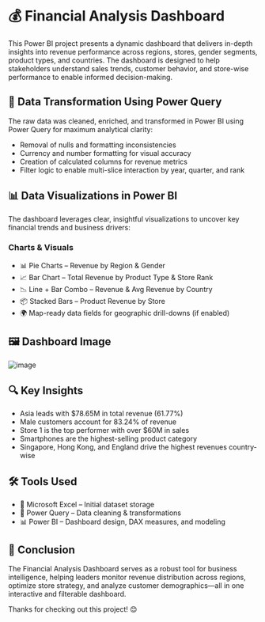 # 💰 Financial Analysis Dashboard
This Power BI project presents a dynamic dashboard that delivers in-depth insights into revenue performance across regions, stores, gender segments, product types, and countries. The dashboard is designed to help stakeholders understand sales trends, customer behavior, and store-wise performance to enable informed decision-making.

## 🔧 Data Transformation Using Power Query
The raw data was cleaned, enriched, and transformed in Power BI using Power Query for maximum analytical clarity:
- Removal of nulls and formatting inconsistencies
- Currency and number formatting for visual accuracy
- Creation of calculated columns for revenue metrics
- Filter logic to enable multi-slice interaction by year, quarter, and rank

## 📊 Data Visualizations in Power BI
The dashboard leverages clear, insightful visualizations to uncover key financial trends and business drivers:
### Charts & Visuals
- 📊 Pie Charts – Revenue by Region & Gender
- 📈 Bar Chart – Total Revenue by Product Type & Store Rank
- 📉 Line + Bar Combo – Revenue & Avg Revenue by Country
- 📦 Stacked Bars – Product Revenue by Store
- 🌍 Map-ready data fields for geographic drill-downs (if enabled)

## 🖼️ Dashboard Image
![image](https://github.com/user-attachments/assets/316b8761-9c2a-4d00-bd30-4febc72d4bba)

## 🔍 Key Insights
- Asia leads with $78.65M in total revenue (61.77%)
- Male customers account for 83.24% of revenue
- Store 1 is the top performer with over $60M in sales
- Smartphones are the highest-selling product category
- Singapore, Hong Kong, and England drive the highest revenues country-wise

## 🛠️ Tools Used
- 📄 Microsoft Excel – Initial dataset storage
- 🧹 Power Query – Data cleaning & transformations
- 📊 Power BI – Dashboard design, DAX measures, and modeling

## 🙌 Conclusion
The Financial Analysis Dashboard serves as a robust tool for business intelligence, helping leaders monitor revenue distribution across regions, optimize store strategy, and analyze customer demographics—all in one interactive and filterable dashboard.

Thanks for checking out this project!
😊
